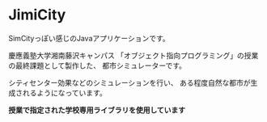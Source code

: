 JimiCity
========

SimCityっぽい感じのJavaアプリケーションです。

慶應義塾大学湘南藤沢キャンパス
「オブジェクト指向プログラミング」の授業の最終課題として製作した、
都市シミュレーターです。

シティセンター効果などのシミュレーションを行い、
ある程度自然な都市が生成されるようになっています。

**授業で指定された学校専用ライブラリを使用しています**
